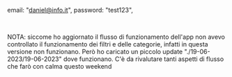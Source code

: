  email: "daniel@info.it",
 password: "test123",

<br/>

NOTA: siccome ho aggiornato il flusso di funzionamento dell'app non avevo controllato il funzionamento dei filtri e delle categorie, infatti in questa versione non funzionano.
Però ho caricato un piccolo update "./19-06-2023/19-06-2023" dove funzionano.
C'è da rivalutare tanti aspetti di flusso che farò con calma questo weekend
